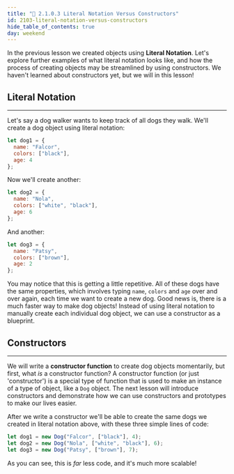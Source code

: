 ```yaml
---
title: "📓 2.1.0.3 Literal Notation Versus Constructors"
id: 2103-literal-notation-versus-constructors
hide_table_of_contents: true
day: weekend
---
```


In the previous lesson we created objects using **Literal Notation**. Let's explore further examples of what literal notation looks like, and how the process of creating objects may be streamlined by using constructors. We haven't learned about constructors yet, but we will in this lesson!

## Literal Notation
---

Let's say a dog walker wants to keep track of all dogs they walk. We'll create a dog object using literal notation:

```javascript
let dog1 = {
  name: "Falcor",
  colors: ["black"],
  age: 4
};
```

Now we'll create another:

```javascript
let dog2 = {
  name: "Nola",
  colors: ["white", "black"],
  age: 6
};
```

And another:

```javascript
let dog3 = {
  name: "Patsy",
  colors: ["brown"],
  age: 2
};
```

You may notice that this is getting a little repetitive. All of these dogs have the same properties, which involves typing `name`, `colors` and `age` over and over again, each time we want to create a new dog. Good news is, there is a much faster way to make dog objects! Instead of using literal notation to manually create each individual dog object, we can use a constructor as a blueprint.

## Constructors
---

We will write a **constructor function** to create dog objects momentarily, but first, what _is_ a constructor function? A constructor function (or just 'constructor') is a special type of function that is used to make an instance of a type of object, like a `Dog` object. The next lesson will introduce constructors and demonstrate how we can use constructors and prototypes to make our lives easier.

After we write a constructor we'll be able to create the same dogs we created in literal notation above, with these three simple lines of code:

```javascript
let dog1 = new Dog("Falcor", ["black"], 4);
let dog2 = new Dog("Nola", ["white", "black"], 6);
let dog3 = new Dog("Patsy", ["brown"], 7);
```

As you can see, this is _far_ less code, and it's much more scalable!
